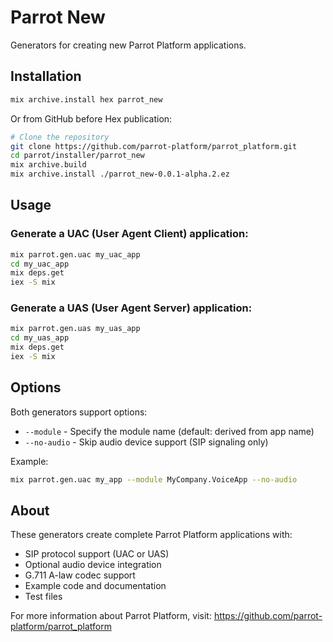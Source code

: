 # Parrot New

Generators for creating new Parrot Platform applications.

## Installation

```bash
mix archive.install hex parrot_new
```

Or from GitHub before Hex publication:

```bash
# Clone the repository
git clone https://github.com/parrot-platform/parrot_platform.git
cd parrot/installer/parrot_new
mix archive.build
mix archive.install ./parrot_new-0.0.1-alpha.2.ez
```

## Usage

### Generate a UAC (User Agent Client) application:

```bash
mix parrot.gen.uac my_uac_app
cd my_uac_app
mix deps.get
iex -S mix
```

### Generate a UAS (User Agent Server) application:

```bash
mix parrot.gen.uas my_uas_app
cd my_uas_app
mix deps.get
iex -S mix
```

## Options

Both generators support options:

- `--module` - Specify the module name (default: derived from app name)
- `--no-audio` - Skip audio device support (SIP signaling only)

Example:
```bash
mix parrot.gen.uac my_app --module MyCompany.VoiceApp --no-audio
```

## About

These generators create complete Parrot Platform applications with:

- SIP protocol support (UAC or UAS)
- Optional audio device integration
- G.711 A-law codec support
- Example code and documentation
- Test files

For more information about Parrot Platform, visit: https://github.com/parrot-platform/parrot_platform
